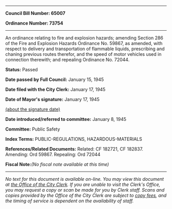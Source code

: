 

********

**Council Bill Number: 65007**
   
**Ordinance Number: 73754**
********

 An ordinance relating to fire and explosion hazards; amending Section 286 of the Fire and Explosion Hazards Ordinance No. 59867, as amended, with respect to delivery and transportation of flammable liquids, prescribing and chaning previous routes therefor, and the speed of motor vehicles used in connection therewith; and repealing Ordinance No. 72044.

**Status:** Passed
   
**Date passed by Full Council:** January 15, 1945
   
**Date filed with the City Clerk:** January 17, 1945
   
**Date of Mayor's signature:** January 17, 1945
   
[(about the signature date)](/~public/approvaldate.htm)
   
   
   
**Date introduced/referred to committee:** January 8, 1945
   
**Committee:** Public Safety
   
   
**Index Terms:** PUBLIC-REGULATIONS, HAZARDOUS-MATERIALS

**References/Related Documents:** Related: CF 182721, CF 182837. Amending: Ord 59867. Repealing: Ord 72044

**Fiscal Note:**_(No fiscal note available at this time)_
********

_No text for this document is available on-line. You may view this document at [the Office of the City Clerk](http://www.seattle.gov/leg/clerk/contactUs.htm). If you are unable to visit the Clerk's Office, you may request a copy or scan be made for you by Clerk staff. Scans and copies provided by the Office of the City Clerk are subject to [copy fees](http://clerk.seattle.gov/~public/clerkfees.htm), and the timing of service is dependent on the availability of staff._

